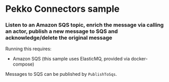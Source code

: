 # Pekko Connectors sample

### Listen to an Amazon SQS topic, enrich the message via calling an actor, publish a new message to SQS and acknowledge/delete the original message

Running this requires:
- Amazon SQS (this sample uses ElasticMQ, provided via docker-compose)

Messages to SQS can be published by `PublishToSqs`.
